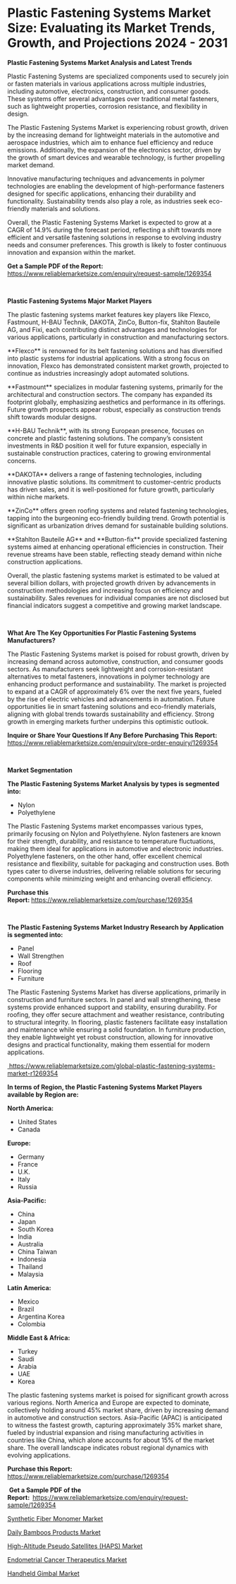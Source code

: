 <p><h1>Plastic Fastening Systems Market Size: Evaluating its Market Trends, Growth, and Projections 2024 - 2031</h1></p><p><strong>Plastic Fastening Systems Market Analysis and Latest Trends</strong></p>
<p><p>Plastic Fastening Systems are specialized components used to securely join or fasten materials in various applications across multiple industries, including automotive, electronics, construction, and consumer goods. These systems offer several advantages over traditional metal fasteners, such as lightweight properties, corrosion resistance, and flexibility in design.</p><p>The Plastic Fastening Systems Market is experiencing robust growth, driven by the increasing demand for lightweight materials in the automotive and aerospace industries, which aim to enhance fuel efficiency and reduce emissions. Additionally, the expansion of the electronics sector, driven by the growth of smart devices and wearable technology, is further propelling market demand.</p><p>Innovative manufacturing techniques and advancements in polymer technologies are enabling the development of high-performance fasteners designed for specific applications, enhancing their durability and functionality. Sustainability trends also play a role, as industries seek eco-friendly materials and solutions. </p><p>Overall, the Plastic Fastening Systems Market is expected to grow at a CAGR of 14.9% during the forecast period, reflecting a shift towards more efficient and versatile fastening solutions in response to evolving industry needs and consumer preferences. This growth is likely to foster continuous innovation and expansion within the market.</p></p>
<p><strong>Get a Sample PDF of the Report:&nbsp;</strong> <a href="https://www.reliablemarketsize.com/enquiry/request-sample/1269354?utm_campaign=1510&utm_medium=2&utm_source=Github&utm_content=ia&utm_term=12102024&utm_id=plastic-fastening-systems">https://www.reliablemarketsize.com/enquiry/request-sample/1269354</a></p>
<p>&nbsp;</p>
<p><strong>Plastic Fastening Systems Major Market Players</strong></p>
<p><p>The plastic fastening systems market features key players like Flexco, Fastmount, H-BAU Technik, DAKOTA, ZinCo, Button-fix, Stahlton Bauteile AG, and Fixi, each contributing distinct advantages and technologies for various applications, particularly in construction and manufacturing sectors.</p><p>**Flexco** is renowned for its belt fastening solutions and has diversified into plastic systems for industrial applications. With a strong focus on innovation, Flexco has demonstrated consistent market growth, projected to continue as industries increasingly adopt automated solutions.</p><p>**Fastmount** specializes in modular fastening systems, primarily for the architectural and construction sectors. The company has expanded its footprint globally, emphasizing aesthetics and performance in its offerings. Future growth prospects appear robust, especially as construction trends shift towards modular designs.</p><p>**H-BAU Technik**, with its strong European presence, focuses on concrete and plastic fastening solutions. The company’s consistent investments in R&D position it well for future expansion, especially in sustainable construction practices, catering to growing environmental concerns.</p><p>**DAKOTA** delivers a range of fastening technologies, including innovative plastic solutions. Its commitment to customer-centric products has driven sales, and it is well-positioned for future growth, particularly within niche markets.</p><p>**ZinCo** offers green roofing systems and related fastening technologies, tapping into the burgeoning eco-friendly building trend. Growth potential is significant as urbanization drives demand for sustainable building solutions.</p><p>**Stahlton Bauteile AG** and **Button-fix** provide specialized fastening systems aimed at enhancing operational efficiencies in construction. Their revenue streams have been stable, reflecting steady demand within niche construction applications.</p><p>Overall, the plastic fastening systems market is estimated to be valued at several billion dollars, with projected growth driven by advancements in construction methodologies and increasing focus on efficiency and sustainability. Sales revenues for individual companies are not disclosed but financial indicators suggest a competitive and growing market landscape.</p></p>
<p>&nbsp;</p>
<p><strong>What Are The Key Opportunities For Plastic Fastening Systems Manufacturers?</strong></p>
<p><p>The Plastic Fastening Systems market is poised for robust growth, driven by increasing demand across automotive, construction, and consumer goods sectors. As manufacturers seek lightweight and corrosion-resistant alternatives to metal fasteners, innovations in polymer technology are enhancing product performance and sustainability. The market is projected to expand at a CAGR of approximately 6% over the next five years, fueled by the rise of electric vehicles and advancements in automation. Future opportunities lie in smart fastening solutions and eco-friendly materials, aligning with global trends towards sustainability and efficiency. Strong growth in emerging markets further underpins this optimistic outlook.</p></p>
<p><strong>Inquire or Share Your Questions If Any Before Purchasing This Report:</strong> <a href="https://www.reliablemarketsize.com/enquiry/pre-order-enquiry/1269354?utm_campaign=1510&utm_medium=2&utm_source=Github&utm_content=ia&utm_term=12102024&utm_id=plastic-fastening-systems">https://www.reliablemarketsize.com/enquiry/pre-order-enquiry/1269354</a></p>
<p>&nbsp;</p>
<p><strong>Market Segmentation</strong></p>
<p><strong>The Plastic Fastening Systems Market Analysis by types is segmented into:</strong></p>
<p><ul><li>Nylon</li><li>Polyethylene</li></ul></p>
<p><p>The Plastic Fastening Systems market encompasses various types, primarily focusing on Nylon and Polyethylene. Nylon fasteners are known for their strength, durability, and resistance to temperature fluctuations, making them ideal for applications in automotive and electronic industries. Polyethylene fasteners, on the other hand, offer excellent chemical resistance and flexibility, suitable for packaging and construction uses. Both types cater to diverse industries, delivering reliable solutions for securing components while minimizing weight and enhancing overall efficiency.</p></p>
<p><strong>Purchase this Report:&nbsp;</strong><a href="https://www.reliablemarketsize.com/purchase/1269354?utm_campaign=1510&utm_medium=2&utm_source=Github&utm_content=ia&utm_term=12102024&utm_id=plastic-fastening-systems">https://www.reliablemarketsize.com/purchase/1269354</a></p>
<p>&nbsp;</p>
<p><strong>The Plastic Fastening Systems Market Industry Research by Application is segmented into:</strong></p>
<p><ul><li>Panel</li><li>Wall Strengthen</li><li>Roof</li><li>Flooring</li><li>Furniture</li></ul></p>
<p><p>The Plastic Fastening Systems Market has diverse applications, primarily in construction and furniture sectors. In panel and wall strengthening, these systems provide enhanced support and stability, ensuring durability. For roofing, they offer secure attachment and weather resistance, contributing to structural integrity. In flooring, plastic fasteners facilitate easy installation and maintenance while ensuring a solid foundation. In furniture production, they enable lightweight yet robust construction, allowing for innovative designs and practical functionality, making them essential for modern applications.</p></p>
<p><a href="https://www.reliablemarketsize.com/global-plastic-fastening-systems-market-r1269354?utm_campaign=1510&utm_medium=2&utm_source=Github&utm_content=ia&utm_term=12102024&utm_id=plastic-fastening-systems">&nbsp;https://www.reliablemarketsize.com/global-plastic-fastening-systems-market-r1269354</a></p>
<p><strong>In terms of Region, the Plastic Fastening Systems Market Players available by Region are:</strong></p>
<p>
    <p> <strong> North America: </strong>
        <ul>
            <li>United States</li>
            <li>Canada</li>
        </ul>
        </p> 
    <p> <strong> Europe: </strong>
        <ul>
            <li>Germany</li>
            <li>France</li>
            <li>U.K.</li>
            <li>Italy</li>
            <li>Russia</li>
        </ul>
        </p> 
    <p> <strong> Asia-Pacific: </strong>
        <ul>
            <li>China</li>
            <li>Japan</li>
            <li>South Korea</li>
            <li>India</li>
            <li>Australia</li>
            <li>China Taiwan</li>
            <li>Indonesia</li>
            <li>Thailand</li>
            <li>Malaysia</li>
        </ul>
        </p> 
    <p> <strong> Latin America: </strong>
        <ul>
            <li>Mexico</li>
            <li>Brazil</li>
            <li>Argentina Korea</li>
            <li>Colombia</li>
        </ul>
        </p> 
    <p> <strong> Middle East & Africa: </strong>
        <ul>
            <li>Turkey</li>
            <li>Saudi</li>
            <li>Arabia</li>
            <li>UAE</li>
            <li>Korea</li>
        </ul>
    </p>
    </p>
<p><p>The plastic fastening systems market is poised for significant growth across various regions. North America and Europe are expected to dominate, collectively holding around 45% market share, driven by increasing demand in automotive and construction sectors. Asia-Pacific (APAC) is anticipated to witness the fastest growth, capturing approximately 35% market share, fueled by industrial expansion and rising manufacturing activities in countries like China, which alone accounts for about 15% of the market share. The overall landscape indicates robust regional dynamics with evolving applications.</p></p>
<p><strong>Purchase this Report: </strong><a href="https://www.reliablemarketsize.com/purchase/1269354?utm_campaign=1510&utm_medium=2&utm_source=Github&utm_content=ia&utm_term=12102024&utm_id=plastic-fastening-systems">https://www.reliablemarketsize.com/purchase/1269354</a></p>
<p>&nbsp;<strong>Get a Sample PDF of the Report:&nbsp;&nbsp;</strong><a href="https://www.reliablemarketsize.com/enquiry/request-sample/1269354?utm_campaign=1510&utm_medium=2&utm_source=Github&utm_content=ia&utm_term=12102024&utm_id=plastic-fastening-systems">https://www.reliablemarketsize.com/enquiry/request-sample/1269354</a></p>
<p><strong></strong></p>
<p><p><a href="https://www.linkedin.com/pulse/future-innovation-global-synthetic-fiber-monomer-market-growth-zlv0f?utm_campaign=1510&utm_medium=2&utm_source=Github&utm_content=ia&utm_term=12102024&utm_id=plastic-fastening-systems">Synthetic Fiber Monomer Market</a></p><p><a href="https://github.com/FassouRP/Market-Research-Report-List-6/blob/main/daily-bamboos-products-market.md?utm_campaign=1510&utm_medium=2&utm_source=Github&utm_content=ia&utm_term=12102024&utm_id=plastic-fastening-systems">Daily Bamboos Products Market</a></p><p><a href="https://www.linkedin.com/pulse/high-altitude-pseudo-satellites-haps-market-forecasts-cpgyc?utm_campaign=1510&utm_medium=2&utm_source=Github&utm_content=ia&utm_term=12102024&utm_id=plastic-fastening-systems">High-Altitude Pseudo Satellites (HAPS) Market</a></p><p><a href="https://www.linkedin.com/pulse/analyzing-endometrial-cancer-therapeutics-market-dynamics-growth-9oxtc?utm_campaign=1510&utm_medium=2&utm_source=Github&utm_content=ia&utm_term=12102024&utm_id=plastic-fastening-systems">Endometrial Cancer Therapeutics Market</a></p><p><a href="https://github.com/tacitam515l/Market-Research-Report-List-1/blob/main/handheld-gimbal-market.md?utm_campaign=1510&utm_medium=2&utm_source=Github&utm_content=ia&utm_term=12102024&utm_id=plastic-fastening-systems">Handheld Gimbal Market</a></p></p>